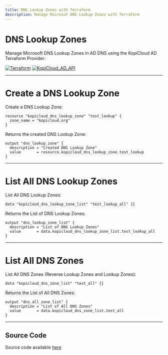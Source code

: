```yaml
---
title: DNS Lookup Zones with Terraform
description: Manage Microsof DNS Lookup Zones with Terraform
---
```


# DNS Lookup Zones

Manage Microsoft DNS Lookup Zones in AD DNS using the KopiCloud AD Terraform Provider:

[![Terraform](https://img.shields.io/badge/terraform-v1.3+-blue.svg)](https://www.terraform.io/downloads.html) [![KopiCloud_AD_API](https://img.shields.io/badge/kopiCloud_ad-v1.0+-blueviolet.svg)](https://www.kopicloud-ad-api.com)

----

# Create a DNS Lookup Zone

Create a DNS Lookup Zone:

```
resource "kopicloud_dns_lookup_zone" "test_lookup" {
  zone_name = "kopicloud.org"
}
```

Returns the created DNS Lookup Zone:

```
output "dns_lookup_zone" {
  description = "Created DNS Lookup Zone"
  value       = resource.kopicloud_dns_lookup_zone.test_lookup
}
```

----

# List All DNS Lookup Zones

List All DNS Lookup Zones:

```
data "kopicloud_dns_lookup_zone_list" "test_lookup_all" {}
```

Returns the List of DNS Lookup Zones:

```
output "dns_lookup_zone_list" {
  description = "List of DNS Lookup Zones"
  value       = data.kopicloud_dns_lookup_zone_list.test_lookup_all
}
```

----

# List All DNS Zones

List All DNS Zones (Reverse Lookup Zones and Lookup Zones):

```
data "kopicloud_dns_zone_list" "test_all" {}
```

Returns the List of All DNS Zones:

```
output "dns_all_zone_list" {
  description = "List of All DNS Zones"
  value       = data.kopicloud_dns_zone_list.test_all
}
```

----

## Source Code

Source code available [here](https://github.com/KopiCloud-AD-API/terraform-kopicloud-ad-api-dns-zones)
